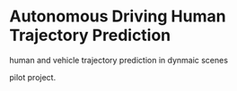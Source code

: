 # Autonomous Driving Human Trajectory Prediction
human and vehicle trajectory prediction in dynmaic scenes

pilot project.
